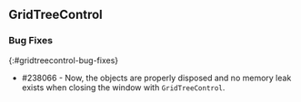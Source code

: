 ## GridTreeControl

### Bug Fixes
{:#gridtreecontrol-bug-fixes}

* \#238066 - Now, the objects are properly disposed and no memory leak exists when closing the window with `GridTreeControl`.